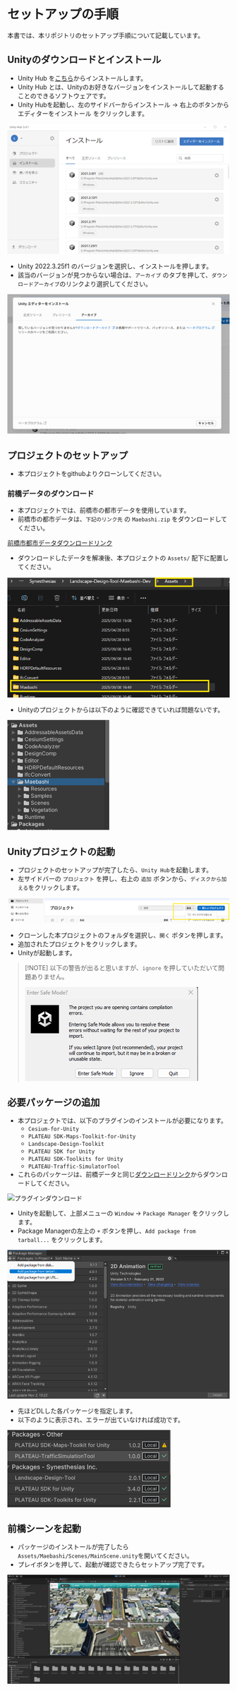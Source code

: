 # セットアップの手順

本書では、本リポジトリのセットアップ手順について記載しています。

## Unityのダウンロードとインストール
- Unity Hub を[こちら](https://unity3d.com/jp/get-unity/download)からインストールします。
- Unity Hub とは、Unityのお好きなバージョンをインストールして起動することのできるソフトウェアです。
- Unity Hubを起動し、左のサイドバーからインストール → 右上のボタンからエディターをインストール をクリックします。

![Unityのダウンロードとインストール](../resources/Install/unityHubMenu.png)

- Unity 2022.3.25f1 のバージョンを選択し、インストールを押します。
- 該当のバージョンが見つからない場合は、`アーカイブ` のタブを押して、`ダウンロードアーカイブ`のリンクより選択してください。

![Unityのダウンロードとインストール](../resources/Install/unityHubInstall.png)

## プロジェクトのセットアップ
- 本プロジェクトをgithubよりクローンしてください。

### 前橋データのダウンロード
- 本プロジェクトでは、前橋市の都市データを使用しています。
- 前橋市の都市データは、`下記のリンク先` の `Maebashi.zip` をダウンロードしてください。

[前橋市都市データダウンロードリンク](https://drive.google.com/drive/folders/1PozuAs8KcntlAoV_zBBQGcofI9qGAxei?usp=drive_link)

- ダウンロードしたデータを解凍後、本プロジェクトの `Assets/` 配下に配置してください。

![前橋データ](../resources/Install/maebashiData.png)

- Unityのプロジェクトからは以下のように確認できていれば問題ないです。

![前橋データ](../resources/Install/maebashiData_02.png)

## Unityプロジェクトの起動
- プロジェクトのセットアップが完了したら、`Unity Hub`を起動します。
- 左サイドバーの `プロジェクト` を押し、右上の `追加` ボタンから、`ディスクから加える`をクリックします。

![Unityプロジェクトを作成](../resources/Install/unityHubProjectAdd.png)

- クローンした本プロジェクトのフォルダを選択し、`開く` ボタンを押します。
- 追加されたプロジェクトをクリックします。
- Unityが起動します。

>  [!NOTE]
> 以下の警告が出ると思いますが、`ignore` を押していただいて問題ありません。
> 
> ![Unityプロジェクトを作成](../resources/Install/unitySetError.png)

## 必要パッケージの追加
- 本プロジェクトでは、以下のプラグインのインストールが必要になります。
  - `Cesium-for-Unity`
  - `PLATEAU SDK-Maps-Toolkit-for-Unity`
  - `Landscape-Design-Toolkit`
  - `PLATEAU SDK for Unity`
  - `PLATEAU SDK-Toolkits for Unity`
  - `PLATEAU-Traffic-SimulatorTool`
- これらのパッケージは、前橋データと同じ[ダウンロードリンク](https://drive.google.com/drive/folders/1PozuAs8KcntlAoV_zBBQGcofI9qGAxei?usp=drive_link)からダウンロードしてください。

![プラグインダウンロード](../resources/Install/packageInstall.png)

- Unityを起動して、上部メニューの `Window` → `Package Manager` をクリックします。
- Package Managerの左上の `+` ボタンを押し、`Add package from tarball...` をクリックします。

![パッケージの追加](../resources/Install/addPacakge.png)

- 先ほどDLした各パッケージを指定します。
- 以下のように表示され、エラーが出ていなければ成功です。

![パッケージの追加](../resources/Install/packageInstall_unity.png)

## 前橋シーンを起動

- パッケージのインストールが完了したら`Assets/Maebashi/Scenes/MainScene.unity`を開いてください。
- プレイボタンを押して、起動が確認できたらセットアップ完了です。

![Unityプロジェクトを起動](../resources/Install/unityPlay.png)
